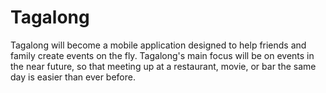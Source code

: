 # Tagalong

Tagalong will become a mobile application designed to help friends and family create events on the fly. Tagalong's
main focus will be on events in the near future, so that meeting up at a restaurant, movie, or bar the same day is easier
than ever before.
